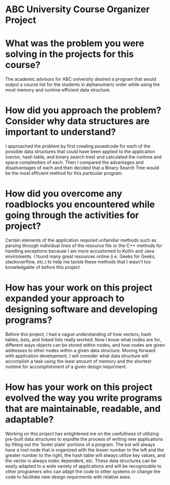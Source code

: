 # ABC University Course Organizer Project

# What was the problem you were solving in the projects for this course?
The academic advisors for ABC university desired a program that would output a course list for the students in alphanumeric order while using the most memory and runtime efficient data structure. 

# How did you approach the problem? Consider why data structures are important to understand?
I approached the problem by first creating psuedcode for each of the possible data structures that could have been applied to the applicaiton (vector, hash table, and binary search tree) and calculated the runtime and space complexities of each. Then I compared the advantages and disadvantages of each and then decided that a Binary Search Tree would be the most efficient method for this particular program.

# How did you overcome any roadblocks you encountered while going through the activities for project?
Certain elements of the application required unfamiliar methods such as parsing through individual lines of the resource file or the C++ methods for handling exceptions because I am more accustomed to Kotlin and Java enviroments. I found many great resources online (i.e. Geeks for Geeks, stackoverflow, etc.) to help me tackle these methods that I wasn't too knowledgable of before this project.

# How has your work on this project expanded your approach to designing software and developing programs?
Before this project, I had a vague understanding of how vectors, hash tables, bsts, and linked lists really worked. Now I know what nodes are for, different ways objects can be stored within nodes, and how nodes are given addresses to other nodes within a given data structure. Moving forward with application development, I will consider what data structure will accomplish a task using the least amount of memory and the shortest runtime for accomplishment of a given design requirment. 

# How has your work on this project evolved the way you write programs that are maintainable, readable, and adaptable?
Working on this project has enlightened me on the usefullness of utilizing pre-built data structures to expidite the process of writing new applications by filling out the 'boiler plate' portions of a program. The bst will always have a root node that is organized with the lesser number to the left and the greater number to the right, the hash table will always utilize key values, and the vector is always index dependent, etc. These data structures can be easily adapted to a wide variety of applications and will be recognizable to other programers who can adapt the code to other systems or change the code to facilitate new design requirments with relative ease.
